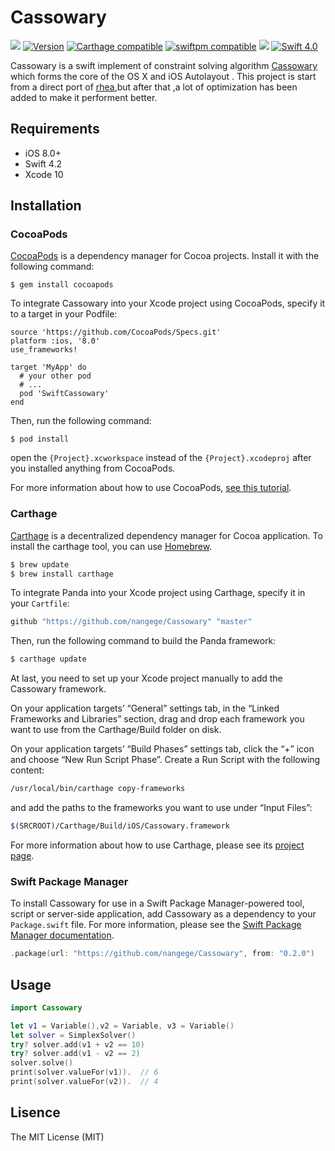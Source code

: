 # Cassowary
<a href="https://travis-ci.org/https://travis-ci.org/nangege/Cassowary"><img src="https://travis-ci.org/nangege/Cassowary.svg?branch=master"></a>
[![Version](https://img.shields.io/cocoapods/v/SwiftCassowary.svg?style=flat)](http://cocoapods.org/pods/SwiftCassowary)
[![Carthage compatible](https://img.shields.io/badge/Carthage-compatible-4BC51D.svg?style=flat)](https://github.com/Carthage/Carthage)
[![swiftpm compatible](https://img.shields.io/badge/swiftpm-compatible-brightgreen.svg?style=flat)](https://swift.org/package-manager)
[![](https://img.shields.io/badge/iOS-8.0%2B-lightgrey.svg)]()
[![Swift 4.0](https://img.shields.io/badge/Swift-4.2-orange.svg)]()

Cassowary is a swift implement of  constraint solving algorithm [Cassowary](https://constraints.cs.washington.edu/cassowary/) which  forms the core of the OS X and iOS Autolayout . This project is start from a direct port of [rhea](https://github.com/Nocte-/rhea),but after that ,a lot of optimization has been added to make it performent better.

## Requirements
- iOS 8.0+
- Swift 4.2
- Xcode 10

## Installation

### CocoaPods

[CocoaPods](http://cocoapods.org/) is a dependency manager for Cocoa projects. Install it with the following command:

`$ gem install cocoapods`

To integrate Cassowary into your Xcode project using CocoaPods, specify it to a target in your Podfile:

```
source 'https://github.com/CocoaPods/Specs.git'
platform :ios, '8.0'
use_frameworks!

target 'MyApp' do
  # your other pod
  # ...
  pod 'SwiftCassowary'
end
```
Then, run the following command:

`$ pod install`

open the `{Project}.xcworkspace` instead of the `{Project}.xcodeproj` after you installed anything from CocoaPods.

For more information about how to use CocoaPods, [see this tutorial](http://www.raywenderlich.com/64546/introduction-to-cocoapods-2).

### Carthage


[Carthage](https://github.com/Carthage/Carthage) is a decentralized dependency manager for Cocoa application. To install the carthage tool, you can use [Homebrew](http://brew.sh).

```bash
$ brew update
$ brew install carthage
```

To integrate Panda into your Xcode project using Carthage, specify it in your `Cartfile`:

```bash
github "https://github.com/nangege/Cassowary" "master"
```

Then, run the following command to build the Panda framework:

```bash
$ carthage update
```

At last, you need to set up your Xcode project manually to add the Cassowary framework.

On your application targets’ “General” settings tab, in the “Linked Frameworks and Libraries” section, drag and drop each framework you want to use from the Carthage/Build folder on disk.

On your application targets’ “Build Phases” settings tab, click the “+” icon and choose “New Run Script Phase”. Create a Run Script with the following content:

```bash
/usr/local/bin/carthage copy-frameworks
```

and add the paths to the frameworks you want to use under “Input Files”:

```bash
$(SRCROOT)/Carthage/Build/iOS/Cassowary.framework
```

For more information about how to use Carthage, please see its [project page](https://github.com/Carthage/Carthage).

### Swift Package Manager
To install Cassowary for use in a Swift Package Manager-powered tool, script or server-side application, add Cassowary as a dependency to your `Package.swift` file. For more information, please see the [Swift Package Manager documentation](https://github.com/apple/swift-package-manager/tree/master/Documentation).

```swift
.package(url: "https://github.com/nangege/Cassowary", from: "0.2.0")
```



## Usage
```swift
import Cassowary

let v1 = Variable(),v2 = Variable, v3 = Variable()
let solver = SimplexSolver()
try? solver.add(v1 + v2 == 10)
try? solver.add(v1 - v2 == 2)
solver.solve()
print(solver.valueFor(v1)).  // 6
print(solver.valueFor(v2)).  // 4
```


## Lisence

The MIT License (MIT)

